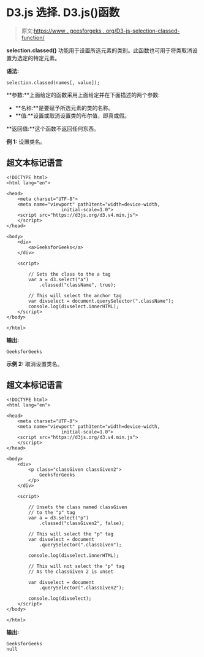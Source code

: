 # D3.js 选择. D3.js()函数

> 原文:[https://www . geesforgeks . org/D3-js-selection-classed-function/](https://www.geeksforgeeks.org/d3-js-selection-classed-function/)

**selection.classed()** 功能用于设置所选元素的类别。此函数也可用于将类取消设置为选定的特定元素。

**语法:**

```
selection.classed(names[, value]);

```

**参数:**上面给定的函数采用上面给定并在下面描述的两个参数:

*   **名称:**是要赋予所选元素的类的名称。
*   **值:**设置或取消设置类的布尔值，即真或假。

**返回值:**这个函数不返回任何东西。

**例 1:** 设置类名。

## 超文本标记语言

```
<!DOCTYPE html>
<html lang="en">

<head>
    <meta charset="UTF-8">
    <meta name="viewport" path1tent="width=device-width, 
                    initial-scale=1.0">
    <script src="https://d3js.org/d3.v4.min.js">
    </script>
</head>

<body>
    <div>
        <a>GeeksforGeeks</a>
    </div>

    <script>

        // Sets the class to the a tag
        var a = d3.select("a")
            .classed("className", true);

        // This will select the anchor tag
        var divselect = document.querySelector(".className");
        console.log(divselect.innerHTML);
    </script>
</body>

</html>
```

**输出:**

```
GeeksforGeeks
```

**示例 2:** 取消设置类名。

## 超文本标记语言

```
<!DOCTYPE html>
<html lang="en">

<head>
    <meta charset="UTF-8">
    <meta name="viewport" path1tent="width=device-width, 
                    initial-scale=1.0">
    <script src="https://d3js.org/d3.v4.min.js">
    </script>
</head>

<body>
    <div>
        <p class="classGiven classGiven2">
            GeeksforGeeks
        </p>
    </div>

    <script>

        // Unsets the class named classGiven
        // to the "p" tag
        var a = d3.select("p")
            .classed("classGiven2", false);

        // This will select the "p" tag
        var divselect = document
            .querySelector(".classGiven");

        console.log(divselect.innerHTML);

        // This will not select the "p" tag
        // As the classGiven 2 is unset

        var divselect = document
            .querySelector(".classGiven2");

        console.log(divselect);
    </script>
</body>

</html>
```

**输出:**

```
GeeksforGeeks
null
```